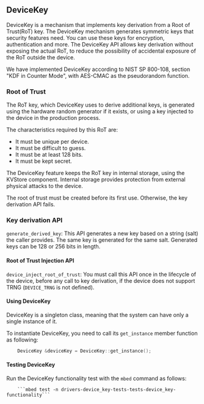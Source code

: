 ## DeviceKey

DeviceKey is a mechanism that implements key derivation from a Root of Trust(RoT) key. The DeviceKey mechanism generates symmetric keys that security features need. You can use these keys for encryption, authentication and more. The DeviceKey API allows key derivation without exposing the actual RoT, to reduce the possibility of accidental exposure of the RoT outside the device.

We have implemented DeviceKey according to NIST SP 800-108, section "KDF in Counter Mode", with AES-CMAC as the pseudorandom function.

### Root of Trust

The RoT key, which DeviceKey uses to derive additional keys, is generated using the hardware random generator if it exists, or using a key injected to the device in the production process.

The characteristics required by this RoT are:

- It must be unique per device.
- It must be difficult to guess.
- It must be at least 128 bits.
- It must be kept secret.

The DeviceKey feature keeps the RoT key in internal storage, using the KVStore component. Internal storage provides protection from external physical attacks to the device.

The root of trust must be created before its first use. Otherwise, the key derivation API fails.

### Key derivation API

`generate_derived_key`: This API generates a new key based on a string (salt) the caller provides. The same key is generated for the same salt. Generated keys can be 128 or 256 bits in length.

#### Root of Trust Injection API

`device_inject_root_of_trust`: You must call this API once in the lifecycle of the device, before any call to key derivation, if the device does not support TRNG (`DEVICE_TRNG` is not defined).

#### Using DeviceKey 

DeviceKey is a singleton class, meaning that the system can have only a single instance of it.

To instantiate DeviceKey, you need to call its `get_instance` member function as following:

```c++
    DeviceKey &deviceKey = DeviceKey::get_instance();
```

#### Testing DeviceKey

Run the DeviceKey functionality test with the `mbed` command as follows:

``` 
    ```mbed test -n drivers-device_key-tests-tests-device_key-functionality```
```
